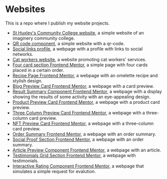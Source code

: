 # Websites
This is a repo where I publish my website projects.
* [St Huxley's Community College website](https://neoscripter.github.io/Websites/school-homepage/), a simple website of an imaginery community college.
* [QR code component](https://neoscripter.github.io/Websites/QR-code-component/), a simple website with a qr-code.
* [Social links profile](https://neoscripter.github.io/Websites/social-links-profile/), a webpage with a profile with links to social networks.
* [Cat workers website](https://neoscripter.github.io/Websites/hire-cat-worker/), a website promoting cat workers' services.
* [Four card section Frontend Mentor](https://neoscripter.github.io/Websites/four-card-section/), a simple page with  four cards placed in a certain order.
* [Recipe Page Frontend Mentor](https://neoscripter.github.io/Websites/recipe-page/), a webpage with an omelette recipe and stylish design.
* [Blog Preview Card Frontend Mentor](https://neoscripter.github.io/Websites/blog-preview-card/), a webpage with a card preview.
* [Result Summary Component Frontend Mentor](https://neoscripter.github.io/Websites/results-summary-component/), a webpage with a display showing the results of some activity with an eye-appealing design.
* [Product Preview Card Frontend Mentor](https://neoscripter.github.io/Websites/product-preview-card/), a webpage with a product card preview.
* [Three Column Preview Card Frontend Mentor](https://neoscripter.github.io/Websites/3-column-preview-card/), a webpage with a three-column card preview.
* [NFT Preview Card Frontend Mentor](https://neoscripter.github.io/Websites/nft-preview-card/), a webpage with a three-column card preview.
* [Order Summary Frontend Mentor](https://neoscripter.github.io/Websites/order-summary/), a webpage with an order summary.
* [Social Proof Section Frontend Mentor](https://neoscripter.github.io/Websites/social-proof-section/), a webpage with an order summary.
* [Article Preview Component Frontend Mentor](https://neoscripter.github.io/Websites/article-preview-component/), a webpage with an article.
* [Testimonials Grid Section Frontend Mentor](https://neoscripter.github.io/Websites/testimonials-grid-section/), a webpage with testimonials.
* [Interactive Rating Component Frontend Mentor](https://neoscripter.github.io/Websites/interactive-rating/), a webpage that simulates a simple request for evalution.